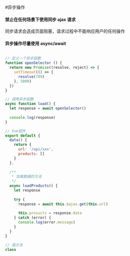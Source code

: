 #异步操作

#### 禁止在任何场景下使用同步 ajax 请求

同步请求会造成页面阻塞，请求过程中不能响应用户的任何操作

#### 异步操作尽量使用 async/await 

```javascript

// 定义一个异步函数
function openSelector () {
  return new Promise((resolve, reject) => {
    setTimeout(() => {
      resolve(789)
    }, 5000)
  })
}

// 调用异步函数
async function load() {
  let response = await openSelector()
  
  console.log(response)
}

// Vue组件
export default {
  data() {
    return {
      url: '/api/xxx',
      products: []
    }
  },
  
  /**
   * 加载数据的方法
   */
  async loadProducts() {
    let response
    
    try {
      response = await this.$ajax.get(this.url)
      
      this.prosucts = response.data
    } catch (error) {
      console.log(error.message)
    }    
  }
}

// 类方法
class 
```